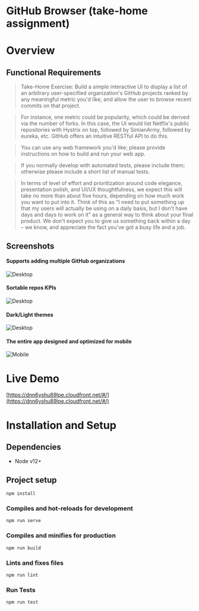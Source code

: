 # GitHub Browser (take-home assignment)

# Overview

## Functional Requirements

> Take-Home Exercise:
  Build a simple interactive UI to display a list of an arbitrary user-specified organization's GitHub projects ranked by any meaningful metric you'd like, and allow the user to browse recent commits on that project.
  
>  For instance, one metric could be popularity, which could be derived via the number of forks. In this case, the UI would list Netflix's public repositories with Hystrix on top, followed by SimianArmy, followed by eureka, etc. GitHub offers an intuitive RESTful API to do this.
  
>  You can use any web framework you'd like; please provide instructions on how to build and run your web app.
 
>  If you normally develop with automated tests, please include them; otherwise please include a short list of manual tests. 

>  In terms of level of effort and prioritization around code elegance, presentation polish, and UI/UX thoughtfulness, we expect this will take no more than about five hours, depending on how much work you want to put into it.  Think of this as "I need to put something up that my users will actually be using on a daily basis, but I don't have days and days to work on it" as a general way to think about your final product. We don't expect you to give us something back within a day – we know, and appreciate the fact you've got a busy life and a job.  

## Screenshots

#### Supports adding multiple GitHub organizations
![Desktop](public/desktop1.png)

#### Sortable repos KPIs 
![Desktop](public/desktop2.png)

#### Dark/Light themes
![Desktop](public/desktop3.png)

#### The entire app designed and optimized for mobile
![Mobile](public/mobile.png)

# Live Demo

[https://dnn6yshu89lpe.cloudfront.net/#/](https://dnn6yshu89lpe.cloudfront.net/#/)

# Installation and Setup

## Dependencies 

* Node v12+  

## Project setup
```
npm install
```

### Compiles and hot-reloads for development
```
npm run serve
```

### Compiles and minifies for production
```
npm run build
```

### Lints and fixes files
```
npm run lint
```

### Run Tests
```
npm run test
```

